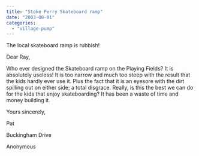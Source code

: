 ```yaml
---
title: "Stoke Ferry Skateboard ramp"
date: "2003-08-01"
categories: 
  - "village-pump"
---
```


The local skateboard ramp is rubbish!

Dear Ray,

Who ever designed the Skateboard ramp on the Playing Fields? It is absolutely useless! It is too narrow and much too steep with the result that the kids hardly ever use it. Plus the fact that it is an eyesore with the dirt spilling out on either side; a total disgrace. Really, is this the best we can do for the kids that enjoy skateboarding? It has been a waste of time and money building it.

Yours sincerely,

Pat

Buckingham Drive

Anonymous
